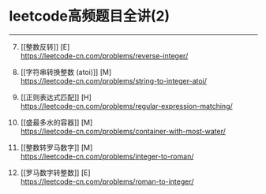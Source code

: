 # leetcode高频题目全讲(2)

---


7. [[整数反转]] [E]  
https://leetcode-cn.com/problems/reverse-integer/

8. [[字符串转换整数 (atoi)]] [M]  
https://leetcode-cn.com/problems/string-to-integer-atoi/

10. [[正则表达式匹配]] [H]  
https://leetcode-cn.com/problems/regular-expression-matching/

11. [[盛最多水的容器]] [M]  
https://leetcode-cn.com/problems/container-with-most-water/

12. [[整数转罗马数字]] [M]  
https://leetcode-cn.com/problems/integer-to-roman/

13. [[罗马数字转整数]] [E]  
https://leetcode-cn.com/problems/roman-to-integer/

